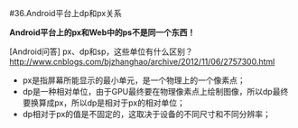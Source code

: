 #36.Android平台上dp和px关系

**Android平台上的px和Web中的ps不是同一个东西！**

[Android问答] px、dp和sp，这些单位有什么区别？ http://www.cnblogs.com/bjzhanghao/archive/2012/11/06/2757300.html

  * px是指屏幕所能显示的最小单元，是一个物理上的一个像素点；
  * dp是一种相对单位，由于GPU最终要在物理像素点上绘制图像，所以dp最终要换算成px，所以dp是相对于px的相对单位；
  * dp相对于px的值是不固定的，这取决于设备的不同尺寸和不同分辨率；

